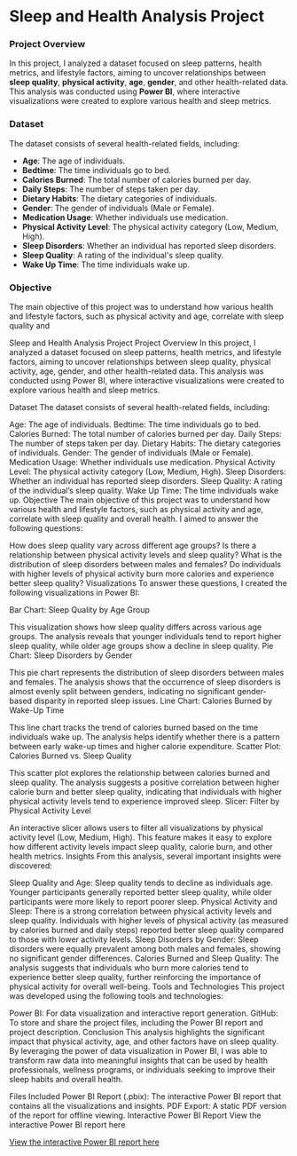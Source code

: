 # Sleep and Health Analysis Project

### **Project Overview**
In this project, I analyzed a dataset focused on sleep patterns, health metrics, and lifestyle factors, aiming to uncover relationships between **sleep quality**, **physical activity**, **age**, **gender**, and other health-related data. This analysis was conducted using **Power BI**, where interactive visualizations were created to explore various health and sleep metrics.

### **Dataset**
The dataset consists of several health-related fields, including:
- **Age**: The age of individuals.
- **Bedtime**: The time individuals go to bed.
- **Calories Burned**: The total number of calories burned per day.
- **Daily Steps**: The number of steps taken per day.
- **Dietary Habits**: The dietary categories of individuals.
- **Gender**: The gender of individuals (Male or Female).
- **Medication Usage**: Whether individuals use medication.
- **Physical Activity Level**: The physical activity category (Low, Medium, High).
- **Sleep Disorders**: Whether an individual has reported sleep disorders.
- **Sleep Quality**: A rating of the individual's sleep quality.
- **Wake Up Time**: The time individuals wake up.

### **Objective**
The main objective of this project was to understand how various health and lifestyle factors, such as physical activity and age, correlate with sleep quality and






Sleep and Health Analysis Project
Project Overview
In this project, I analyzed a dataset focused on sleep patterns, health metrics, and lifestyle factors, aiming to uncover relationships between sleep quality, physical activity, age, gender, and other health-related data. This analysis was conducted using Power BI, where interactive visualizations were created to explore various health and sleep metrics.

Dataset
The dataset consists of several health-related fields, including:

Age: The age of individuals.
Bedtime: The time individuals go to bed.
Calories Burned: The total number of calories burned per day.
Daily Steps: The number of steps taken per day.
Dietary Habits: The dietary categories of individuals.
Gender: The gender of individuals (Male or Female).
Medication Usage: Whether individuals use medication.
Physical Activity Level: The physical activity category (Low, Medium, High).
Sleep Disorders: Whether an individual has reported sleep disorders.
Sleep Quality: A rating of the individual’s sleep quality.
Wake Up Time: The time individuals wake up.
Objective
The main objective of this project was to understand how various health and lifestyle factors, such as physical activity and age, correlate with sleep quality and overall health. I aimed to answer the following questions:

How does sleep quality vary across different age groups?
Is there a relationship between physical activity levels and sleep quality?
What is the distribution of sleep disorders between males and females?
Do individuals with higher levels of physical activity burn more calories and experience better sleep quality?
Visualizations
To answer these questions, I created the following visualizations in Power BI:

Bar Chart: Sleep Quality by Age Group

This visualization shows how sleep quality differs across various age groups. The analysis reveals that younger individuals tend to report higher sleep quality, while older age groups show a decline in sleep quality.
Pie Chart: Sleep Disorders by Gender

This pie chart represents the distribution of sleep disorders between males and females. The analysis shows that the occurrence of sleep disorders is almost evenly split between genders, indicating no significant gender-based disparity in reported sleep issues.
Line Chart: Calories Burned by Wake-Up Time

This line chart tracks the trend of calories burned based on the time individuals wake up. The analysis helps identify whether there is a pattern between early wake-up times and higher calorie expenditure.
Scatter Plot: Calories Burned vs. Sleep Quality

This scatter plot explores the relationship between calories burned and sleep quality. The analysis suggests a positive correlation between higher calorie burn and better sleep quality, indicating that individuals with higher physical activity levels tend to experience improved sleep.
Slicer: Filter by Physical Activity Level

An interactive slicer allows users to filter all visualizations by physical activity level (Low, Medium, High). This feature makes it easy to explore how different activity levels impact sleep quality, calorie burn, and other health metrics.
Insights
From this analysis, several important insights were discovered:

Sleep Quality and Age: Sleep quality tends to decline as individuals age. Younger participants generally reported better sleep quality, while older participants were more likely to report poorer sleep.
Physical Activity and Sleep: There is a strong correlation between physical activity levels and sleep quality. Individuals with higher levels of physical activity (as measured by calories burned and daily steps) reported better sleep quality compared to those with lower activity levels.
Sleep Disorders by Gender: Sleep disorders were equally prevalent among both males and females, showing no significant gender differences.
Calories Burned and Sleep Quality: The analysis suggests that individuals who burn more calories tend to experience better sleep quality, further reinforcing the importance of physical activity for overall well-being.
Tools and Technologies
This project was developed using the following tools and technologies:

Power BI: For data visualization and interactive report generation.
GitHub: To store and share the project files, including the Power BI report and project description.
Conclusion
This analysis highlights the significant impact that physical activity, age, and other factors have on sleep quality. By leveraging the power of data visualization in Power BI, I was able to transform raw data into meaningful insights that can be used by health professionals, wellness programs, or individuals seeking to improve their sleep habits and overall health.

Files Included
Power BI Report (.pbix): The interactive Power BI report that contains all the visualizations and insights.
PDF Export: A static PDF version of the report for offline viewing.
Interactive Power BI Report
View the interactive Power BI report here

[View the interactive Power BI report here](https://app.powerbi.com/view?r=eyJrIjoiYzY5MWM3NGUtZGM3MS00NDA0LWJkODYtMDFhYWRiMzJkNTg2IiwidCI6ImJhZjgyMThlLWIzMDItNDQ2NS1hOTkzLTRhMzljOTcyNTFiMiIsImMiOjF9)
